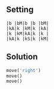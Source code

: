 Setting
-------

```
|b |bM|b |b |bM|
|kA|k |kM|k |kA|
|k |kM|kA|k |k |
|kA|k |kS|k |kM|
```

Solution
--------

```python
move('right')
move()
move()
```
